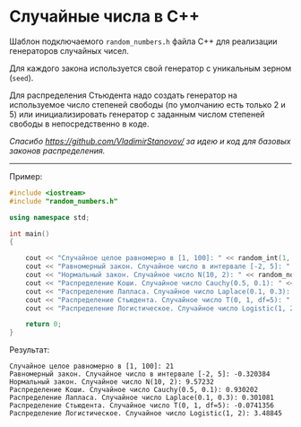 # Случайные числа в C++

Шаблон подключаемого `random_numbers.h` файла С++ для реализации генераторов случайных чисел.

Для каждого закона используется свой генератор с уникальным зерном (`seed`).

Для распределения Стьюдента надо создать генератор на используемое число степеней свободы (по умолчанию есть только 2 и 5) или инициализировать генератор с заданным числом степеней свободы в непосредственно в коде.

*Спасибо https://github.com/VladimirStanovov/ за идею и код для базовых законов распределения.*

---

Пример:
```cpp
#include <iostream>
#include "random_numbers.h"

using namespace std;

int main()
{

    cout << "Случайное целое равномерно в [1, 100]: " << random_int(1, 100) << endl;
    cout << "Равномерный закон. Случайное число в интервале [-2, 5]: " << random_uniform(-2, 5) << endl;
    cout << "Нормальный закон. Случайное число N(10, 2): " << random_normal(10, 2) << endl;
    cout << "Распределение Коши. Случайное число Cauchy(0.5, 0.1): " << random_cauchy(0.5, 0.1) << endl;
    cout << "Распределение Лапласа. Случайное число Laplace(0.1, 0.3): " << random_laplace(0.1, 0.3) << endl;
    cout << "Распределение Стьюдента. Случайное число T(0, 1, df=5): " << random_student(0, 1, 5) << endl;
    cout << "Распределение Логистическое. Случайное число Logistic(1, 2): " << random_logistic(1, 2) << endl;

    return 0;
}
```

Результат:
```
Случайное целое равномерно в [1, 100]: 21
Равномерный закон. Случайное число в интервале [-2, 5]: -0.320384
Нормальный закон. Случайное число N(10, 2): 9.57232
Распределение Коши. Случайное число Cauchy(0.5, 0.1): 0.930202
Распределение Лапласа. Случайное число Laplace(0.1, 0.3): 0.301081
Распределение Стьюдента. Случайное число T(0, 1, df=5): -0.0741356
Распределение Логистическое. Случайное число Logistic(1, 2): 3.48845
```
